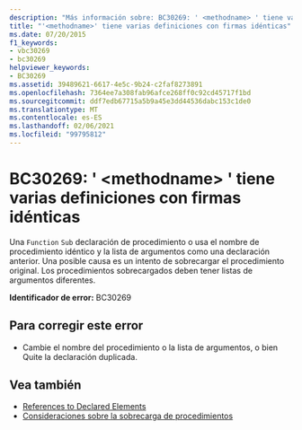 ```yaml
---
description: "Más información sobre: BC30269: ' <methodname> ' tiene varias definiciones con firmas idénticas"
title: "'<methodname>' tiene varias definiciones con firmas idénticas"
ms.date: 07/20/2015
f1_keywords:
- vbc30269
- bc30269
helpviewer_keywords:
- BC30269
ms.assetid: 39489621-6617-4e5c-9b24-c2faf8273891
ms.openlocfilehash: 7364ee7a308fab96afce268ff0c92cd45717f1bd
ms.sourcegitcommit: ddf7edb67715a5b9a45e3dd44536dabc153c1de0
ms.translationtype: MT
ms.contentlocale: es-ES
ms.lasthandoff: 02/06/2021
ms.locfileid: "99795812"
---
```

# <a name="bc30269-methodname-has-multiple-definitions-with-identical-signatures"></a>BC30269: ' \<methodname> ' tiene varias definiciones con firmas idénticas

Una `Function` `Sub` declaración de procedimiento o usa el nombre de procedimiento idéntico y la lista de argumentos como una declaración anterior. Una posible causa es un intento de sobrecargar el procedimiento original. Los procedimientos sobrecargados deben tener listas de argumentos diferentes.

 **Identificador de error:** BC30269

## <a name="to-correct-this-error"></a>Para corregir este error

- Cambie el nombre del procedimiento o la lista de argumentos, o bien Quite la declaración duplicada.

## <a name="see-also"></a>Vea también

- [References to Declared Elements](../../programming-guide/language-features/declared-elements/references-to-declared-elements.md)
- [Consideraciones sobre la sobrecarga de procedimientos](../../programming-guide/language-features/procedures/considerations-in-overloading-procedures.md)
